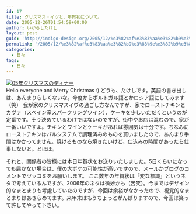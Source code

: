 ```yaml
---
id: 17
title: クリスマス・イヴと、年賀状について。
date: 2005-12-26T01:54:59+00:00
author: いがらしたけし
layout: post
guid: 'http://indigo-design.org/2005/12/%e3%82%af%e3%83%aa%e3%82%b9%e3%83%9e%e3%82%b9%e3%83%bb%e3%82%a4%e3%83%b4%e3%81%a8%e3%80%81%e5%b9%b4%e8%b3%80%e7%8a%b6%e3%81%ab%e3%81%a4%e3%81%84%e3%81%a6%e3%80%82/'
permalink: '/2005/12/%e3%82%af%e3%83%aa%e3%82%b9%e3%83%9e%e3%82%b9%e3%83%bb%e3%82%a4%e3%83%b4%e3%81%a8%e3%80%81%e5%b9%b4%e8%b3%80%e7%8a%b6%e3%81%ab%e3%81%a4%e3%81%84%e3%81%a6%e3%80%82/'
categories:
  - 日々
tags:
  - 日々
---
```

<a href="http://blog-imgs-29.fc2.com/a/r/m/armadillo75/051224a.jpg" target="_blank"><img src="http://blog-imgs-29.fc2.com/a/r/m/armadillo75/051224a.jpg" alt="05年クリスマスのディナー" border="0"></a><br />
Hello everyone and Merry Christmas :)
どうも、たけしです。英語の書き出しは、あんまりらしくないな。今度からポルトガル語とかロシア語にしてみます（笑）
我が家のクリスマスイヴの過ごし方なんですが、家でローストチキンとカヴァ（スペイン産スパークリングワイン）、ケーキを少しいただくというのが定番です。そう決めているわけではないのですが、街中やお店は混むので、家が一番いいですよ。チキンとワインとケーキがあれば雰囲気は十分です。ちなみにローストチキンはパルシステムで調理済みのものを買いましたので、あんまり手間はかかってません。焼けるものなら焼きたいけど、仕込みの時間があったら仕事しないと。とほほ。

<!--more-->
それと、関係者の皆様には本日年賀状をお送りいたしました。5日くらいになっても届かない場合は、僕の大ボケの可能性が高いですので、メールかブログのコメントでツッコミをお願いします。
ここ数年の年賀状は「変な標識」というネタで考えているんですが、2006年のネタは微妙かも（苦笑）。今まではデザイン的なまとまりも考慮していたのですが、今回は余裕がなかったので、視覚的なまとまりはあきらめてます。来年末はもうちょっとがんばりますので、今回は笑って許してやって下さい。